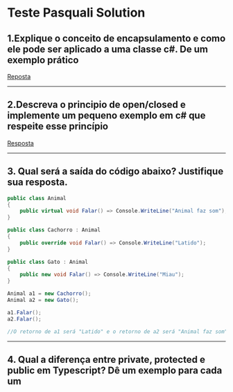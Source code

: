 # Teste Pasquali Solution

## 1.Explique o conceito de encapsulamento e como ele pode ser aplicado a uma classe c#. De um exemplo prático
[Reposta](https://github.com/GuilhermeAlves99/TestePraticoPasquali/blob/master/Resposta1/Program.cs)
______________________________________________________________________________________________________________
## 2.Descreva o principio de open/closed e implemente um pequeno exemplo em c# que respeite esse princípio
[Resposta](https://github.com/GuilhermeAlves99/TestePraticoPasquali/blob/master/Resposta2/Program.cs)
______________________________________________________________________________________________________________
## 3. Qual será a saída do código abaixo? Justifique sua resposta.
```csharp
public class Animal
{
    public virtual void Falar() => Console.WriteLine("Animal faz som");
}

public class Cachorro : Animal
{
    public override void Falar() => Console.WriteLine("Latido");
}

public class Gato : Animal
{
    public new void Falar() => Console.WriteLine("Miau");
}

Animal a1 = new Cachorro();
Animal a2 = new Gato();

a1.Falar();
a2.Falar();

//O retorno de a1 será "Latido" e o retorno de a2 será "Animal faz som", pois apenas a classe Cachorro sobrescreve o valor de Falar()
```
______________________________________________________________________________________________________________
## 4. Qual a diferença entre private, protected e public em Typescript? Dê um exemplo para cada um
